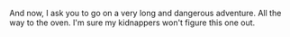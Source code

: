 And now, I ask you to go on a very long and dangerous adventure. All the way to the oven. I'm sure my kidnappers
won't figure this one out.

